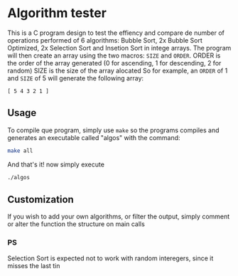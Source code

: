 # Algorithm tester
This is a C program design to test the effiency and compare de number of operations performed of 6 algorithms: Bubble Sort, 2x Bubble Sort Optimized, 2x Selection Sort and Insetion Sort in intege arrays.
The program will then create an array using the two macros: ```SIZE``` and ```ORDER```.
ORDER is the order of the array generated (0 for ascending, 1 for descending, 2 for random)
SIZE is the size of the array alocated
So for example, an ```ORDER``` of 1 and ```SIZE``` of 5 will generate the following array:
```
[ 5 4 3 2 1 ]
```

## Usage
To compile que program, simply use ```make``` so the programs compiles and generates an executable called "algos" with the command:
```bash
make all
```
And that's it! now simply execute
```bash
./algos
```

## Customization
If you wish to add your own algorithms, or filter the output, simply comment or alter the function the structure on main calls

### PS
Selection Sort is expected not to work with random interegers, since it misses the last tin